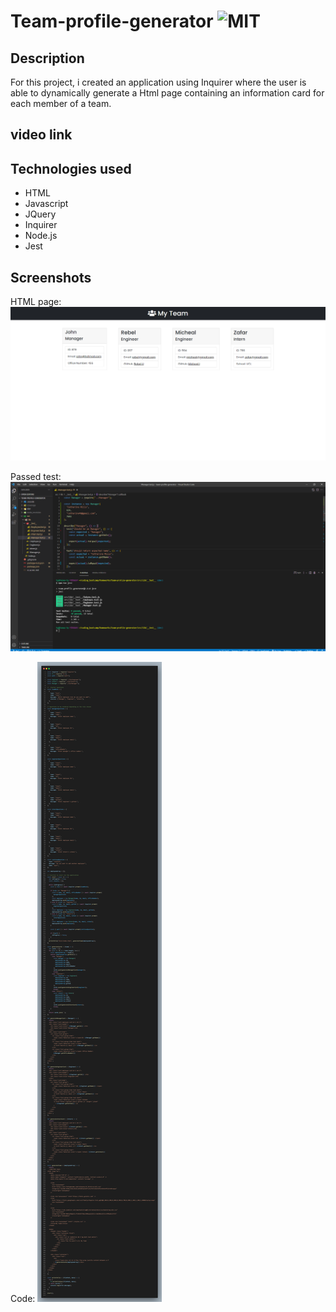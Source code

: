 # Team-profile-generator ![MIT](https://img.shields.io/static/v1?label=MIT&message=License&color=orange)

## Description

For this project, i created an application using Inquirer where the user is able to dynamically generate a Html page containing an information card for each member of a team.

## video link

## Technologies used

- HTML
- Javascript
- JQuery
- Inquirer
- Node.js
- Jest

## Screenshots

HTML page:
![generated_html.jpg](./src/images/generated_html.jpg)

Passed test:
![passed_test.png](./src/images/passed_tests.png)

Code:
![code.png](./src/images/code.png)
